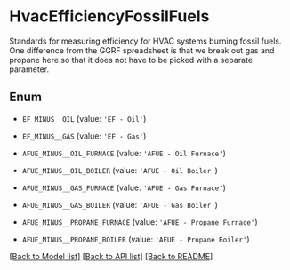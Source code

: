 # HvacEfficiencyFossilFuels

Standards for measuring efficiency for HVAC systems burning fossil fuels.  One difference from the GGRF spreadsheet is that we break out gas and propane here so that it does not have to be picked with a separate parameter.

## Enum

* `EF_MINUS__OIL` (value: `'EF - Oil'`)

* `EF_MINUS__GAS` (value: `'EF - Gas'`)

* `AFUE_MINUS__OIL_FURNACE` (value: `'AFUE - Oil Furnace'`)

* `AFUE_MINUS__OIL_BOILER` (value: `'AFUE - Oil Boiler'`)

* `AFUE_MINUS__GAS_FURNACE` (value: `'AFUE - Gas Furnace'`)

* `AFUE_MINUS__GAS_BOILER` (value: `'AFUE - Gas Boiler'`)

* `AFUE_MINUS__PROPANE_FURNACE` (value: `'AFUE - Propane Furnace'`)

* `AFUE_MINUS__PROPANE_BOILER` (value: `'AFUE - Propane Boiler'`)

[[Back to Model list]](../README.md#documentation-for-models) [[Back to API list]](../README.md#documentation-for-api-endpoints) [[Back to README]](../README.md)


